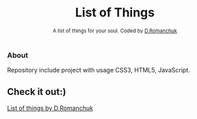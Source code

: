 <h1 align="center">List of Things</h1>
<div align="center">
  <sub>A list of things for your soul. Coded by 
  <a href="https://github.com/dromanchuck">D.Romanchuk</a>
  </a>
</div>

<br/>

### About ###
Repository include project with usage CSS3, HTML5, JavaScript. 

## Check it out:) ##
[List of things by D.Romanchuk](https://dromanchuck.github.io/list)

